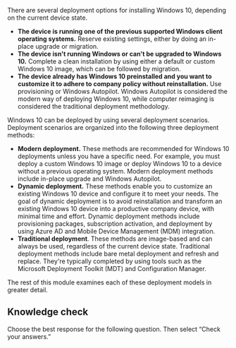 There are several deployment options for installing Windows 10, depending on the current device state.

 -  **The device is running one of the previous supported Windows client operating systems.** Reserve existing settings, either by doing an in-place upgrade or migration.
 -  **The device isn't running Windows or can't be upgraded to Windows 10.** Complete a clean installation by using either a default or custom Windows 10 image, which can be followed by migration.
 -  **The device already has Windows 10 preinstalled and you want to customize it to adhere to company policy without reinstallation.** Use provisioning or Windows Autopilot. Windows Autopilot is considered the modern way of deploying Windows 10, while computer reimaging is considered the traditional deployment methodology.

Windows 10 can be deployed by using several deployment scenarios. Deployment scenarios are organized into the following three deployment methods:

 -  **Modern deployment.** These methods are recommended for Windows 10 deployments unless you have a specific need. For example, you must deploy a custom Windows 10 image or deploy Windows 10 to a device without a previous operating system. Modern deployment methods include in-place upgrade and Windows Autopilot.
 -  **Dynamic deployment.** These methods enable you to customize an existing Windows 10 device and configure it to meet your needs. The goal of dynamic deployment is to avoid reinstallation and transform an existing Windows 10 device into a productive company device, with minimal time and effort. Dynamic deployment methods include provisioning packages, subscription activation, and deployment by using Azure AD and Mobile Device Management (MDM) integration.
 -  **Traditional deployment**. These methods are image-based and can always be used, regardless of the current device state. Traditional deployment methods include bare metal deployment and refresh and replace. They're typically completed by using tools such as the Microsoft Deployment Toolkit (MDT) and Configuration Manager.

The rest of this module examines each of these deployment models in greater detail.

## Knowledge check

Choose the best response for the following question. Then select “Check your answers.”
